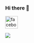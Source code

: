 ### Hi there 👋

[<img src='https://cdn.jsdelivr.net/npm/simple-icons@3.0.1/icons/facebook.svg' alt='facebook' height='40'>](https://www.facebook.com/dome.dong.5)  

<div>
  <a href="https://www.youtube.com/watch?v=dQw4w9WgXcQ&ab_channel=RickAstleyVEVO" target="_blank"><img src="https://media.giphy.com/media/a5viI92PAF89q/giphy.gif" width="auto" height="auto" /></a>
</div>

<!--
**domedong555/domedong555** is a ✨ _special_ ✨ repository because its `README.md` (this file) appears on your GitHub profile.

Here are some ideas to get you started:

- 🔭 I’m currently working on ...
- 🌱 I’m currently learning ...
- 👯 I’m looking to collaborate on ...
- 🤔 I’m looking for help with ...
- 💬 Ask me about ...
- 📫 How to reach me: ...
- 😄 Pronouns: ...
- ⚡ Fun fact: ...
-->
